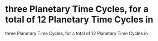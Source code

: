 # three Planetary Time Cycles, for a total of 12 Planetary Time Cycles in

three Planetary Time Cycles, for a total of 12 Planetary Time Cycles in
